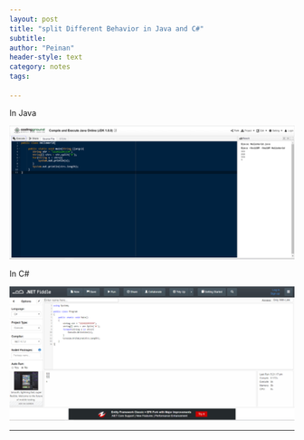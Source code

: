 ```yaml
---
layout: post
title: "split Different Behavior in Java and C#"
subtitle:
author: "Peinan"
header-style: text
category: notes
tags:

---
```


In Java

![Java](/res/image/javasplit.png)

In C#

![C#](/res/image/csharpsplit.png)

---